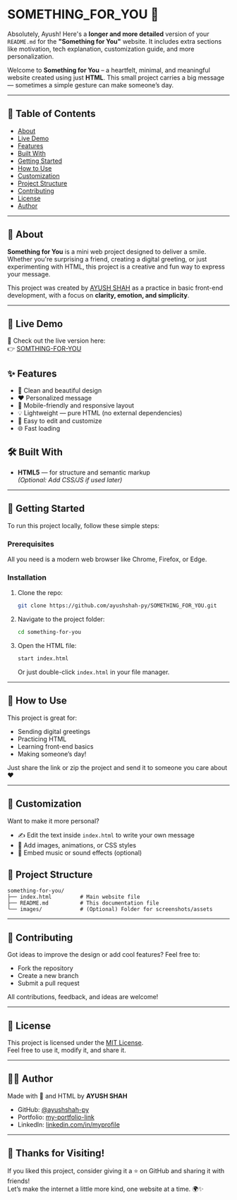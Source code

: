 # SOMETHING_FOR_YOU 🌟
Absolutely, Ayush! Here's a **longer and more detailed** version of your `README.md` for the **"Something for You"** website. It includes extra sections like motivation, tech explanation, customization guide, and more personalization.

Welcome to **Something for You** – a heartfelt, minimal, and meaningful website created using just **HTML**. This small project carries a big message — sometimes a simple gesture can make someone’s day.

---

## 📖 Table of Contents

- [About](#about)
- [Live Demo](https://something-for-you.tiiny.site)
- [Features](#features)
- [Built With](#built-with)
- [Getting Started](#getting-started)
- [How to Use](#how-to-use)
- [Customization](#customization)
- [Project Structure](#project-structure)
- [Contributing](#contributing)
- [License](#license)
- [Author](#author)

---

## 📌 About

**Something for You** is a mini web project designed to deliver a smile. Whether you're surprising a friend, creating a digital greeting, or just experimenting with HTML, this project is a creative and fun way to express your message.

This project was created by [AYUSH SHAH](https://github.com/ayushshah-py) as a practice in basic front-end development, with a focus on **clarity, emotion, and simplicity**.

---

## 🔗 Live Demo

🚀 Check out the live version here:  
👉 [SOMTHING-FOR-YOU](https://something-for-you.tiiny.site)

## ✨ Features

- 🎨 Clean and beautiful design
- ❤️ Personalized message
- 📱 Mobile-friendly and responsive layout
- 💡 Lightweight — pure HTML (no external dependencies)
- 🌈 Easy to edit and customize
- 🌐 Fast loading

## 🛠️ Built With

- **HTML5** — for structure and semantic markup  
*(Optional: Add CSS/JS if used later)*

---

## 🚀 Getting Started

To run this project locally, follow these simple steps:

### Prerequisites

All you need is a modern web browser like Chrome, Firefox, or Edge.

### Installation

1. Clone the repo:
   ```bash
   git clone https://github.com/ayushshah-py/SOMETHING_FOR_YOU.git
   ```
2. Navigate to the project folder:
   ```bash
   cd something-for-you
   ```
3. Open the HTML file:
   ```bash
   start index.html
   ```
   Or just double-click `index.html` in your file manager.

---

## 🧩 How to Use

This project is great for:

- Sending digital greetings
- Practicing HTML
- Learning front-end basics
- Making someone’s day!

Just share the link or zip the project and send it to someone you care about ❤️

---

## 🎨 Customization

Want to make it more personal?

- ✍️ Edit the text inside `index.html` to write your own message
- 🌈 Add images, animations, or CSS styles
- 🎵 Embed music or sound effects (optional)

## 📁 Project Structure

```
something-for-you/
├── index.html         # Main website file
├── README.md          # This documentation file
└── images/            # (Optional) Folder for screenshots/assets
```

---

## 🤝 Contributing

Got ideas to improve the design or add cool features? Feel free to:

- Fork the repository
- Create a new branch
- Submit a pull request

All contributions, feedback, and ideas are welcome!

---

## 📄 License

This project is licensed under the [MIT License](LICENSE).  
Feel free to use it, modify it, and share it.

---

## 👨‍💻 Author

Made with 💖 and HTML by **AYUSH SHAH**

- GitHub: [@ayushshah-py](https://github.com/ayushshah-py)
- Portfolio: [my-portfolio-link](https://ayush-shah.in/)
- LinkedIn: [linkedin.com/in/myprofile](https://www.linkedin.com/in/ayush-shah-937937265?originalSubdomain=in)

---

## 🙏 Thanks for Visiting!

If you liked this project, consider giving it a ⭐ on GitHub and sharing it with friends!  
Let’s make the internet a little more kind, one website at a time. 🌍✨
